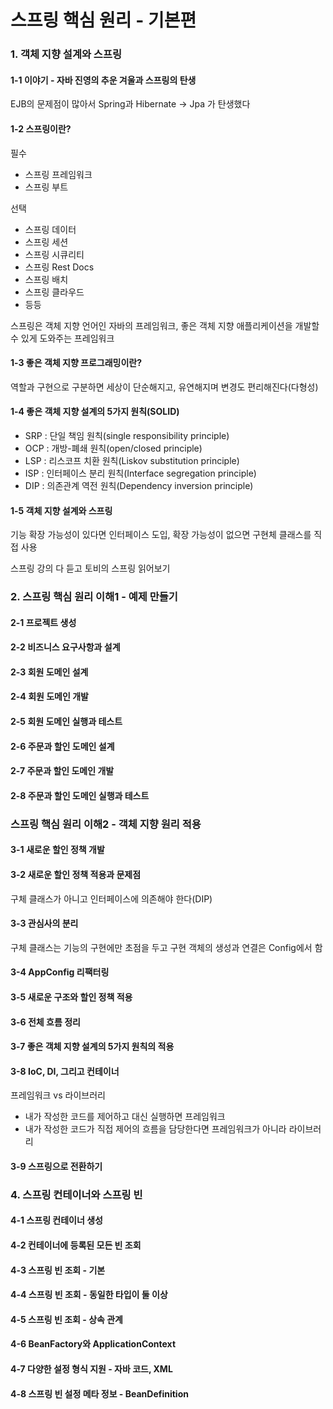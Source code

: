 # 스프링 핵심 원리 - 기본편

### 1. 객체 지향 설계와 스프링

#### 1-1 이야기 - 자바 진영의 추운 겨울과 스프링의 탄생

EJB의 문제점이 많아서 Spring과 Hibernate $\to$ Jpa 가 탄생했다

#### 1-2 스프링이란?

필수

- 스프링 프레임워크
- 스프링 부트

선택

- 스프링 데이터
- 스프링 세션
- 스프링 시큐리티
- 스프링 Rest Docs
- 스프링 배치
- 스프링 클라우드
- 등등

스프링은 객체 지향 언어인 자바의 프레임워크, 좋은 객체 지향 애플리케이션을 개발할 수 있게 도와주는 프레임워크

#### 1-3 좋은 객체 지향 프로그래밍이란?

역할과 구현으로 구분하면 세상이 단순해지고, 유연해지며 변경도 편리해진다(다형성)

#### 1-4 좋은 객체 지향 설계의 5가지 원칙(SOLID)

- SRP : 단일 책임 원칙(single responsibility principle)
- OCP : 개방-폐쇄 원칙(open/closed principle)
- LSP : 리스코프 치환 원칙(Liskov substitution principle)
- ISP : 인터페이스 분리 원칙(Interface segregation principle)
- DIP : 의존관계 역전 원칙(Dependency inversion principle)

#### 1-5 객체 지향 설계와 스프링

기능 확장 가능성이 있다면 인터페이스 도입, 확장 가능성이 없으면 구현체 클래스를 직접 사용

스프링 강의 다 듣고 토비의 스프링 읽어보기

### 2. 스프링 핵심 원리 이해1 - 예제 만들기

#### 2-1 프로젝트 생성

#### 2-2 비즈니스 요구사항과 설계

#### 2-3 회원 도메인 설계

#### 2-4 회원 도메인 개발

#### 2-5 회원 도메인 실행과 테스트

#### 2-6 주문과 할인 도메인 설계

#### 2-7 주문과 할인 도메인 개발

#### 2-8 주문과 할인 도메인 실행과 테스트

### 스프링 핵심 원리 이해2 - 객체 지향 원리 적용

#### 3-1 새로운 할인 정책 개발

#### 3-2 새로운 할인 정책 적용과 문제점

구체 클래스가 아니고 인터페이스에 의존해야 한다(DIP)

#### 3-3 관심사의 분리

구체 클래스는 기능의 구현에만 초점을 두고 구현 객체의 생성과 연결은 Config에서 함

#### 3-4 AppConfig 리팩터링

#### 3-5 새로운 구조와 할인 정책 적용

#### 3-6 전체 흐름 정리

#### 3-7 좋은 객체 지향 설계의 5가지 원칙의 적용

#### 3-8 IoC, DI, 그리고 컨테이너

프레임워크 vs 라이브러리

- 내가 작성한 코드를 제어하고 대신 실행하면 프레임워크
- 내가 작성한 코드가 직접 제어의 흐름을 담당한다면 프레임워크가 아니라 라이브러리

#### 3-9 스프링으로 전환하기

### 4. 스프링 컨테이너와 스프링 빈

#### 4-1 스프링 컨테이너 생성

#### 4-2 컨테이너에 등록된 모든 빈 조회

#### 4-3 스프링 빈 조회 - 기본

#### 4-4 스프링 빈 조회 - 동일한 타입이 둘 이상

#### 4-5 스프링 빈 조회 - 상속 관계

#### 4-6 BeanFactory와 ApplicationContext

#### 4-7 다양한 설정 형식 지원 - 자바 코드, XML

#### 4-8 스프링 빈 설정 메타 정보 - BeanDefinition

